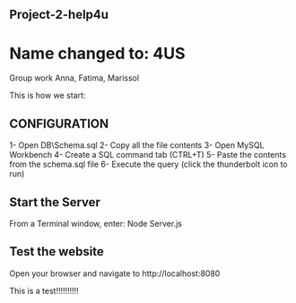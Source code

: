 ## Project-2-help4u
# Name changed to: 4US
Group work Anna, Fatima, Marissol

This is how we start:

## CONFIGURATION
1- Open DB\Schema.sql
2- Copy all the file contents
3- Open MySQL Workbench
4- Create a SQL command tab (CTRL+T)
5- Paste the contents from the schema.sql file
6- Execute the query (click the thunderbolt icon to run)

## Start the Server
From a Terminal window, enter:
Node Server.js

## Test the website
Open your browser and navigate to http://localhost:8080

This is a test!!!!!!!!!!